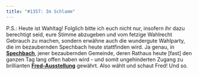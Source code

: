 ```yaml
---
title: "#1357: Im Schlamm"
---
```


P.S.:
Heute ist Wahltag! 
Folglich bitte ich euch nicht nur, insofern ihr dazu berechtigt seid, eure Stimme abzugeben und vom fetzige Wahlrecht Gebrauch zu machen, sondern erwähne auch die wundergute Wahlparty, die im bezaubernden Spechbach heute stattfinden wird.
Ja genau, in <a href="http://www.spechbach.de/"><strong>Spechbach</strong></a>, jener bezaubernden Gemeinde, deren Rathaus heute [fast] den ganzen Tag lang offen haben wird - und somit ungehinderten Zugang zu brillianten <a href="http://www.fonflatter.de/ausstellung"><strong>Fred-Ausstellung</strong></a> gewährt.
Also wählt und schaut Fred!
Und so.
